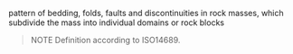 pattern of bedding, folds, faults and discontinuities in rock masses, which subdivide the mass into individual domains or rock blocks 
>NOTE Definition according to ISO14689.
